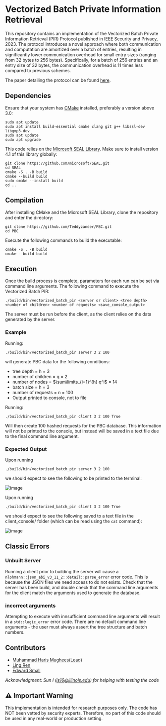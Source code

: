 # Vectorized Batch Private Information Retrieval

This repository contains an implementation of the Vectorized Batch Private Information Retrieval (PIR) Protocol published in IEEE Security and Privacy, 2023. The protocol introduces a novel approach where both communication and computation are amortized over a batch of entries, resulting in significantly lower communication overhead for small entry sizes (ranging from 32 bytes to 256 bytes). Specifically, for a batch of 256 entries and an entry size of 32 bytes, the communication overhead is 11 times less compared to previous schemes.

The paper detailing the protocol can be found [here](https://ia.cr/2022/1262).

## Dependencies

Ensure that your system has [CMake](https://cmake.org) installed, preferably a version above 3.0:

```
sudo apt update
sudo apt install build-essential cmake clang git g++ libssl-dev libgmp3-dev
sudo apt update
sudo apt upgrade
```

This code relies on the [Microsoft SEAL Library](https://github.com/Microsoft/SEAL#citing-microsoft-seal). Make sure to install version 4.1 of this library globally:

```
git clone https://github.com/microsoft/SEAL.git
cd SEAL
cmake -S . -B build
cmake --build build
sudo cmake --install build
cd ..
```

## Compilation

After installing CMake and the Microsoft SEAL Library, clone the repository and enter the directory: 

```
git clone https://github.com/Teddyzander/PBC.git
cd PBC
```

Execute the following commands to build the executable:

```
cmake -S . -B build
cmake --build build
```

## Execution

Once the build process is complete, parameters for each run can be set via command line arguments. The following command to execute the Vectorized Batch PIR:

```
./build/bin/vectorized_batch_pir <server or client> <tree depth> <number of children> <number of requests> <save_console_output>
```

The server must be run before the client, as the client relies on the data generated by the server.

### Example

Running:

```
./build/bin/vectorized_batch_pir server 3 2 100
```

will generate PBC data for the following conditions:

- tree depth = h = 3
- number of children = q = 2
- number of nodes = $\sum\limits_{i=1}^{h} q^i$ = 14
- batch size = h = 3
- number of requests = n = 100
- Output printed to console, not to file

Running:

```
./build/bin/vectorized_batch_pir client 3 2 100 True
```

Will then create 100 hashed requests for the PBC database. This information will not be printed to the console, but instead will be saved in a text file due to the final command line argument.

### Expected Output

Upon running 
```
./build/bin/vectorized_batch_pir server 3 2 100
```
we should expect to see the following to be printed to the terminal:

![image](https://github.com/Teddyzander/PBC/assets/49641102/6493f029-ded2-4988-8cc8-6382495a48de)

Upon running 
```
./build/bin/vectorized_batch_pir client 3 2 100 True
```
we should expect to see the following saved to a text file in the client_console/ folder (which can be read using the ```cat``` command):

![image](https://github.com/Teddyzander/PBC/assets/49641102/db020f5f-10a4-405c-8d86-9235508c1834)

## Classic Errors

### Unbuilt Server

Running a client prior to building the server will cause a ```nlohmann::json_abi_v3_11_2::detail::parse_error``` error code. This is because the JSON files we need access to do not exists. Check that the server has been build, and double check that the command line arguments for the client match the arguments used to generate the database.

### incorrect arguments

Attempting to execute with innsufficient command line arguments will result in a ```std::logic_error``` error code. There are no default command line arguments - the user must always assert the tree structure and batch numbers.

## Contributors
 - [Muhammad Haris Mughees(Lead)](https://mhmughees.github.io)
 - [Ling Ren](https://sites.google.com/view/renling)
 - [Edward Small](https://www.linkedin.com/in/edward-small-4a6084a4/)

*Acknowledgment: Sun I (is16@illinois.edu) for helping with testing the code*

## ⚠️ Important Warning

This implementation is intended for research purposes only. The code has NOT been vetted by security experts. Therefore, no part of this code should be used in any real-world or production setting.
